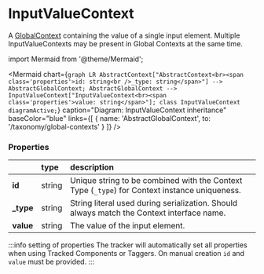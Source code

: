 # InputValueContext

A [GlobalContext](/taxonomy/reference/global-contexts/overview.md) containing the value of a single input element. Multiple InputValueContexts may be present in Global Contexts at the same time.

import Mermaid from '@theme/Mermaid';

<Mermaid chart={`
	graph LR
        AbstractContext["AbstractContext<br><span class='properties'>id: string<br />_type: string</span>"] --> AbstractGlobalContext;
        AbstractGlobalContext --> InputValueContext["InputValueContext<br><span class='properties'>value: string</span>"];
    class InputValueContext diagramActive;
`} 
  caption="Diagram: InputValueContext inheritance" 
  baseColor="blue" 
  links={[
        { name: 'AbstractGlobalContext', to: '/taxonomy/global-contexts' }
]}
/>

### Properties
|            | type        | description
| :--        | :--         | :--           
| **id**     | string      | Unique string to be combined with the Context Type (`_type`) for Context instance uniqueness.
| **_type**  | string      | String literal used during serialization. Should always match the Context interface name.     
| **value**  | string      | The value of the input element.

:::info setting of properties
The tracker will automatically set all properties when using Tracked Components or Taggers. On manual creation `id` and `value` must be provided.
:::
